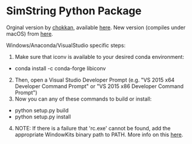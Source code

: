 # SimString Python Package

Orginal version by [chokkan](), available [here](https://github.com/chokkan/simstring). New version (compiles under macOS) from [here](https://github.com/blinkhealth/simstring-python-package).

Windows/Anaconda/VisualStudio specific steps:

1. Make sure that iconv is available to your desired conda environment:
  * conda install -c conda-forge libiconv
2. Then, open a Visual Studio Developer Prompt (e.g. "VS 2015 x64 Developer Command Prompt" or "VS 2015 x86 Developer Command Prompt")
3. Now you can any of these commands to build or install:
  * python setup.py build
  * python setup.py install
4. NOTE: If there is a failure that 'rc.exe' cannot be found, add the appropriate WindowKits binary path to PATH.  More info on this [here](https://stackoverflow.com/questions/14372706/visual-studio-cant-build-due-to-rc-exe).

